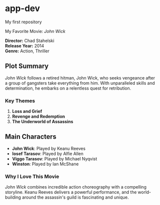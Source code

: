 # app-dev
My first repository

 My Favorite Movie: *John Wick*

**Director:** Chad Stahelski  
**Release Year:** 2014  
**Genre:** Action, Thriller

## Plot Summary

*John Wick* follows a retired hitman, John Wick, who seeks vengeance after a group of gangsters take everything from him. With unparalleled skills and determination, he embarks on a relentless quest for retribution.

### Key Themes

1. **Loss and Grief**
2. **Revenge and Redemption**
3. **The Underworld of Assassins**

## Main Characters

- **John Wick**: Played by Keanu Reeves
- **Iosef Tarasov**: Played by Alfie Allen
- **Viggo Tarasov**: Played by Michael Nyqvist
- **Winston**: Played by Ian McShane

### Why I Love This Movie

*John Wick* combines incredible action choreography with a compelling storyline. Keanu Reeves delivers a powerful performance, and the world-building around the assassin's guild is fascinating and unique.
